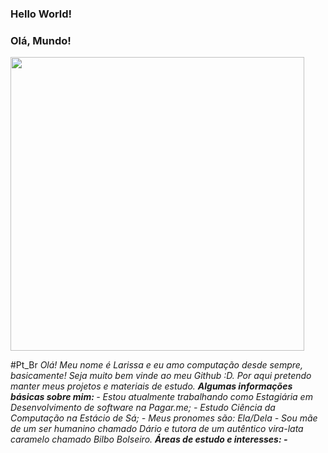 ### Hello World!
### Olá, Mundo!
<p alighn="center">
    <img width="470" src=larissamilhorance/20221027_0020201.git">
</p>
#Pt_Br
 <i alighn="right">
 Olá! Meu nome é Larissa e eu amo computação desde sempre, basicamente!
 Seja muito bem vinde ao meu Github :D. Por aqui pretendo manter meus projetos e materiais de estudo.  
<b> Algumas informações básicas sobre mim: </b>
 - Estou atualmente trabalhando como Estagiária em Desenvolvimento de software na Pagar.me;
 - Estudo Ciência da Computação na Estácio de Sá;
 - Meus pronomes são: Ela/Dela
 - Sou mãe de um ser humanino chamado Dário e tutora de um autêntico vira-lata caramelo chamado Bilbo Bolseiro. 
<b> Áreas de estudo e interesses:
 -    
 </i>
